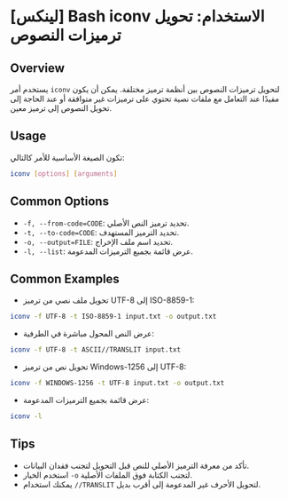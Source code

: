 # [لينكس] Bash iconv الاستخدام: تحويل ترميزات النصوص

## Overview
يستخدم أمر `iconv` لتحويل ترميزات النصوص بين أنظمة ترميز مختلفة. يمكن أن يكون مفيدًا عند التعامل مع ملفات نصية تحتوي على ترميزات غير متوافقة أو عند الحاجة إلى تحويل النصوص إلى ترميز معين.

## Usage
تكون الصيغة الأساسية للأمر كالتالي:
```bash
iconv [options] [arguments]
```

## Common Options
- `-f, --from-code=CODE`: تحديد ترميز النص الأصلي.
- `-t, --to-code=CODE`: تحديد الترميز المستهدف.
- `-o, --output=FILE`: تحديد اسم ملف الإخراج.
- `-l, --list`: عرض قائمة بجميع الترميزات المدعومة.

## Common Examples
- تحويل ملف نصي من ترميز UTF-8 إلى ISO-8859-1:
```bash
iconv -f UTF-8 -t ISO-8859-1 input.txt -o output.txt
```

- عرض النص المحول مباشرة في الطرفية:
```bash
iconv -f UTF-8 -t ASCII//TRANSLIT input.txt
```

- تحويل نص من ترميز Windows-1256 إلى UTF-8:
```bash
iconv -f WINDOWS-1256 -t UTF-8 input.txt -o output.txt
```

- عرض قائمة بجميع الترميزات المدعومة:
```bash
iconv -l
```

## Tips
- تأكد من معرفة الترميز الأصلي للنص قبل التحويل لتجنب فقدان البيانات.
- استخدم الخيار `-o` لتجنب الكتابة فوق الملفات الأصلية.
- يمكنك استخدام `//TRANSLIT` لتحويل الأحرف غير المدعومة إلى أقرب بديل.